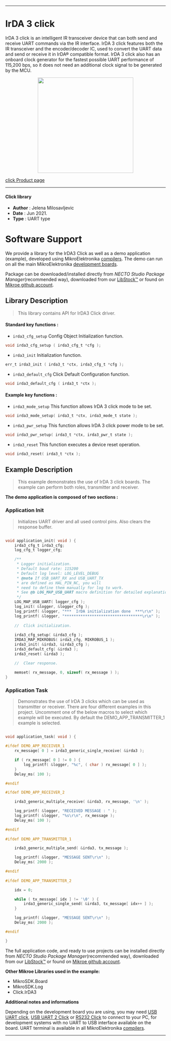 
---
# IrDA 3 click

IrDA 3 click is an intelligent IR transceiver device that can both send and receive UART commands via the IR interface. IrDA 3 click features both the IR transceiver and the encoder/decoder IC, used to convert the UART data and send or receive it in IrDA® compatible format. IrDA 3 click also has an onboard clock generator for the fastest possible UART performance of 115,200 bps, so it does not need an additional clock signal to be generated by the MCU.

<p align="center">
  <img src="https://download.mikroe.com/images/click_for_ide/irda3_click.png" height=300px>
</p>

[click Product page](https://www.mikroe.com/irda-3-click)

---


#### Click library

- **Author**        : Jelena Milosavljevic
- **Date**          : Jun 2021.
- **Type**          : UART type


# Software Support

We provide a library for the IrDA3 Click
as well as a demo application (example), developed using MikroElektronika
[compilers](https://www.mikroe.com/necto-studio).
The demo can run on all the main MikroElektronika [development boards](https://www.mikroe.com/development-boards).

Package can be downloaded/installed directly from *NECTO Studio Package Manager*(recommended way), downloaded from our [LibStock&trade;](https://libstock.mikroe.com) or found on [Mikroe github account](https://github.com/MikroElektronika/mikrosdk_click_v2/tree/master/clicks).

## Library Description

> This library contains API for IrDA3 Click driver.

#### Standard key functions :

- `irda3_cfg_setup` Config Object Initialization function.
```c
void irda3_cfg_setup ( irda3_cfg_t *cfg );
```

- `irda3_init` Initialization function.
```c
err_t irda3_init ( irda3_t *ctx, irda3_cfg_t *cfg );
```

- `irda3_default_cfg` Click Default Configuration function.
```c
void irda3_default_cfg ( irda3_t *ctx );
```

#### Example key functions :

- `irda3_mode_setup` This function allows IrDA 3 click mode to be set.
```c
void irda3_mode_setup( irda3_t *ctx, irda3_mode_t state );
```

- `irda3_pwr_setup` This function allows IrDA 3 click power mode to be set.
```c
void irda3_pwr_setup( irda3_t *ctx, irda3_pwr_t state );
```

- `irda3_reset` This function executes a device reset operation.
```c
void irda3_reset( irda3_t *ctx );
```

## Example Description

> This example demonstrates the use of IrDA 3 click boards. The example can perform both roles, transmitter and receiver.

**The demo application is composed of two sections :**

### Application Init

> Initializes UART driver and all used control pins. Also clears the response buffer.
```c

void application_init( void ) {
    irda3_cfg_t irda3_cfg;
    log_cfg_t logger_cfg;

    /** 
     * Logger initialization.
     * Default baud rate: 115200
     * Default log level: LOG_LEVEL_DEBUG
     * @note If USB_UART_RX and USB_UART_TX 
     * are defined as HAL_PIN_NC, you will 
     * need to define them manually for log to work. 
     * See @b LOG_MAP_USB_UART macro definition for detailed explanation.
     */
    LOG_MAP_USB_UART( logger_cfg );
    log_init( &logger, &logger_cfg );
    log_printf( &logger, "***  IrDA initialization done  ***\r\n" );
    log_printf( &logger, "**********************************\r\n" );
    
    //  Click initialization.
    
    irda3_cfg_setup( &irda3_cfg );
    IRDA3_MAP_MIKROBUS( irda3_cfg, MIKROBUS_1 );
    irda3_init( &irda3, &irda3_cfg );
    irda3_default_cfg( &irda3 );
    irda3_reset( &irda3 );

    //  Clear response.
    
    memset( rx_message, 0, sizeof( rx_message ) );
}

```

### Application Task

> Demonstrates the use of IrDA 3 clicks which can be used as transmitter or receiver. There are four different examples in this project. 
Uncomment one of the below macros to select which example will be executed. By default the DEMO_APP_TRANSMITTER_1 example is selected.

```c

void application_task( void ) {

#ifdef DEMO_APP_RECEIVER_1
    rx_message[ 0 ] = irda3_generic_single_receive( &irda3 );

    if ( rx_message[ 0 ] != 0 ) {
        log_printf( &logger, "%c", ( char ) rx_message[ 0 ] );
    }
    Delay_ms( 100 );

#endif

#ifdef DEMO_APP_RECEIVER_2

    irda3_generic_multiple_receive( &irda3, rx_message, '\n' );

    log_printf( &logger, "RECEIVED MESSAGE : " );
    log_printf( &logger, "%s\r\n", rx_message );
    Delay_ms( 100 );

#endif
    
#ifdef DEMO_APP_TRANSMITTER_1

    irda3_generic_multiple_send( &irda3, tx_message );

    log_printf( &logger, "MESSAGE SENT\r\n" );
    Delay_ms( 2000 );

#endif
    
#ifdef DEMO_APP_TRANSMITTER_2

    idx = 0;

    while ( tx_message[ idx ] != '\0' ) {
        irda3_generic_single_send( &irda3, tx_message[ idx++ ] );
    }

    log_printf( &logger, "MESSAGE SENT\r\n" );
    Delay_ms( 2000 );

#endif

}

```

The full application code, and ready to use projects can be installed directly from *NECTO Studio Package Manager*(recommended way), downloaded from our [LibStock&trade;](https://libstock.mikroe.com) or found on [Mikroe github account](https://github.com/MikroElektronika/mikrosdk_click_v2/tree/master/clicks).

**Other Mikroe Libraries used in the example:**

- MikroSDK.Board
- MikroSDK.Log
- Click.IrDA3

**Additional notes and informations**

Depending on the development board you are using, you may need
[USB UART click](https://www.mikroe.com/usb-uart-click),
[USB UART 2 Click](https://www.mikroe.com/usb-uart-2-click) or
[RS232 Click](https://www.mikroe.com/rs232-click) to connect to your PC, for
development systems with no UART to USB interface available on the board. UART
terminal is available in all MikroElektronika
[compilers](https://shop.mikroe.com/compilers).

---
